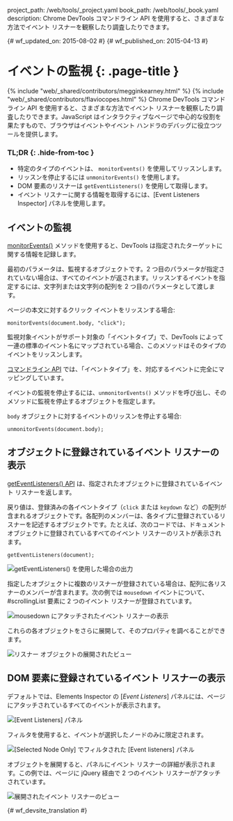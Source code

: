 project_path: /web/tools/_project.yaml
book_path: /web/tools/_book.yaml
description: Chrome DevTools コマンドライン API を使用すると、さまざまな方法でイベント リスナーを観察したり調査したりできます。

{# wf_updated_on: 2015-08-02 #}
{# wf_published_on: 2015-04-13 #}

#  イベントの監視 {: .page-title }

{% include "web/_shared/contributors/megginkearney.html" %}
{% include "web/_shared/contributors/flaviocopes.html" %}
Chrome DevTools コマンドライン API を使用すると、さまざまな方法でイベント リスナーを観察したり調査したりできます。JavaScript はインタラクティブなページで中心的な役割を果たすもので、ブラウザはイベントやイベント ハンドラのデバッグに役立つツールを提供します。


### TL;DR {: .hide-from-toc }
- 特定のタイプのイベントは、 <code>monitorEvents()</code> を使用してリッスンします。
- リッスンを停止するには  <code>unmonitorEvents()</code> を使用します。
- DOM 要素のリスナーは  <code>getEventListeners()</code> を使用して取得します。
- イベント リスナーに関する情報を取得するには、[Event Listeners Inspector] パネルを使用します。


##  イベントの監視

[monitorEvents()](/web/tools/chrome-devtools/debug/command-line/command-line-reference#monitoreventsobject-events)
メソッドを使用すると、DevTools は指定されたターゲットに関する情報を記録します。

最初のパラメータは、監視するオブジェクトです。2 つ目のパラメータが指定されていない場合は、すべてのイベントが返されます。リッスンするイベントを指定するには、文字列または文字列の配列を 2 つ目のパラメータとして渡します。




ページの本文に対するクリック イベントをリッスンする場合:

    monitorEvents(document.body, "click");

監視対象イベントがサポート対象の「イベントタイプ」で、DevTools によって一連の標準のイベント名にマップされている場合、このメソッドはそのタイプのイベントをリッスンします。



[コマンドライン API](/web/tools/chrome-devtools/debug/command-line/command-line-reference) では、「イベントタイプ」を、対応するイベントに完全にマッピングしています。

イベントの監視を停止するには、`unmonitorEvents()` メソッドを呼び出し、そのメソッドに監視を停止するオブジェクトを指定します。


`body` オブジェクトに対するイベントのリッスンを停止する場合:

    unmonitorEvents(document.body);

##  オブジェクトに登録されているイベント リスナーの表示

[getEventListeners() API](/web/tools/chrome-devtools/debug/command-line/command-line-reference#geteventlistenersobject)
は、指定されたオブジェクトに登録されているイベント リスナーを返します。

戻り値は、登録済みの各イベントタイプ（`click` または `keydown` など）の配列が含まれるオブジェクトです。各配列のメンバーは、各タイプに登録されているリスナーを記述するオブジェクトです。たとえば、次のコードでは、ドキュメント オブジェクトに登録されているすべてのイベント リスナーのリストが表示されます。





    getEventListeners(document);

![getEventListeners() を使用した場合の出力](images/events-call-geteventlisteners.png)

指定したオブジェクトに複数のリスナーが登録されている場合は、配列に各リスナーのメンバーが含まれます。次の例では `mousedown` イベントについて、#scrollingList 要素に 2 つのイベント リスナーが登録されています。




![mousedown にアタッチされたイベント リスナーの表示](images/events-geteventlisteners_multiple.png)

これらの各オブジェクトをさらに展開して、そのプロパティを調べることができます。

![リスナー オブジェクトの展開されたビュー](images/events-geteventlisteners_expanded.png)

##  DOM 要素に登録されているイベント リスナーの表示

デフォルトでは、Elements Inspector の [*Event Listeners*] パネルには、ページにアタッチされているすべてのイベントが表示されます。


![[Event Listeners] パネル](images/events-eventlisteners_panel.png)

フィルタを使用すると、イベントが選択したノードのみに限定されます。

![[Selected Node Only] でフィルタされた [Event listeners] パネル](images/events-eventlisteners_panel_filtered.png)

オブジェクトを展開すると、パネルにイベント リスナーの詳細が表示されます。この例では、ページに jQuery 経由で 2 つのイベント リスナーがアタッチされています。



![展開されたイベント リスナーのビュー](images/events-eventlisteners_panel_details.png)



{# wf_devsite_translation #}
